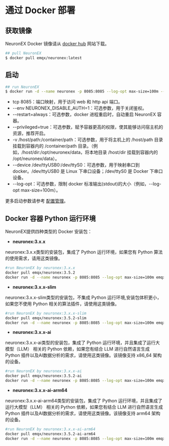 # 通过 Docker 部署

## 获取镜像

NeuronEX Docker 镜像请从 [docker hub](https://hub.docker.com/r/emqx/neuronex/tags) 网站下载。

```bash
## pull NeuronEX
$ docker pull emqx/neuronex:latest
```

## 启动

```bash
## run NeuronEX
$ docker run -d --name neuronex -p 8085:8085 --log-opt max-size=100m --privileged=true emqx/neuronex:latest
```

* tcp 8085：端口映射，用于访问 web 和 http api 端口。
* --env NEURONEX_DISABLE_AUTH=1：可选参数，用于关闭鉴权。
* --restart=always：可选参数，docker 进程重启时，自动重启 NeuronEX 容器。
* --privileged=true：可选参数，赋予容器更高的权限，使其能够访问宿主机的资源，推荐开启。
* -v /host/path:/container/path：可选参数，用于将主机上的 /host/path 目录挂载到容器内的 /container/path 目录。（例如，/host/dir:/opt/neuronex/data，将本地目录 /host/dir 挂载到容器内的 /opt/neuronex/data）。
* --device /dev/ttyUSB0:/dev/ttyS0：可选参数，用于映射串口到 docker。/dev/ttyUSB0 是 Linux 下串口设备；/dev/ttyS0 是 Docker 下串口设备。
* --log-opt：可选参数，限制 docker 标准输出(stdout)的大小（例如，--log-opt max-size=100m）。

更多启动参数请参考 [配置管理](../admin/conf-management.md)。

## Docker 容器 Python 运行环境

NeuronEX提供四种类型的 Docker 安装包：
- **neuronex:3.x.x**

neuronex:3.x.x类型的安装包，集成了 Python 运行环境，如果您有 Python 算法的使用需求，请用这类镜像。


```bash
#run NeuronEX by neuronex:3.x.x
docker pull emqx/neuronex:3.5.2
docker run -d --name neuronex -p 8085:8085 --log-opt max-size=100m emqx/neuronex:3.5.2
```

- **neuronex:3.x.x-slim**

neuronex:3.x.x-slim类型的安装包，不集成 Python 运行环境,安装包体积更小，如果您不使用 Python 相关的算法插件，请使用这类镜像。

```bash
#run NeuronEX by neuronex:3.x.x-slim
docker pull emqx/neuronex:3.5.2-slim
docker run -d --name neuronex -p 8085:8085 --log-opt max-size=100m emqx/neuronex:3.5.2-slim
```

- **neuronex:3.x.x-ai**

neuronex:3.x.x-ai类型的安装包，集成了 Python 运行环境，并且集成了运行大模型（LLM） 相关的 Python 依赖，如果您有结合 LLM 进行自然语言生成 Python 插件以及AI数据分析的需求，请使用这类镜像。该镜像支持 x86_64 架构的设备。

```bash
#run NeuronEX by neuronex:3.x.x-ai
docker pull emqx/neuronex:3.5.2-ai
docker run -d --name neuronex -p 8085:8085 --log-opt max-size=100m emqx/neuronex:3.5.2-ai
```

- **neuronex:3.x.x-ai-arm64**

neuronex:3.x.x-ai-arm64类型的安装包，集成了 Python 运行环境，并且集成了运行大模型（LLM） 相关的 Python 依赖，如果您有结合 LLM 进行自然语言生成 Python 插件以及AI数据分析的需求，请使用这类镜像。该镜像支持 arm64 架构的设备。

```bash
#run NeuronEX by neuronex:3.x.x-ai-arm64
docker pull emqx/neuronex:3.5.2-ai-arm64
docker run -d --name neuronex -p 8085:8085 --log-opt max-size=100m emqx/neuronex:3.5.2-ai-arm64
```